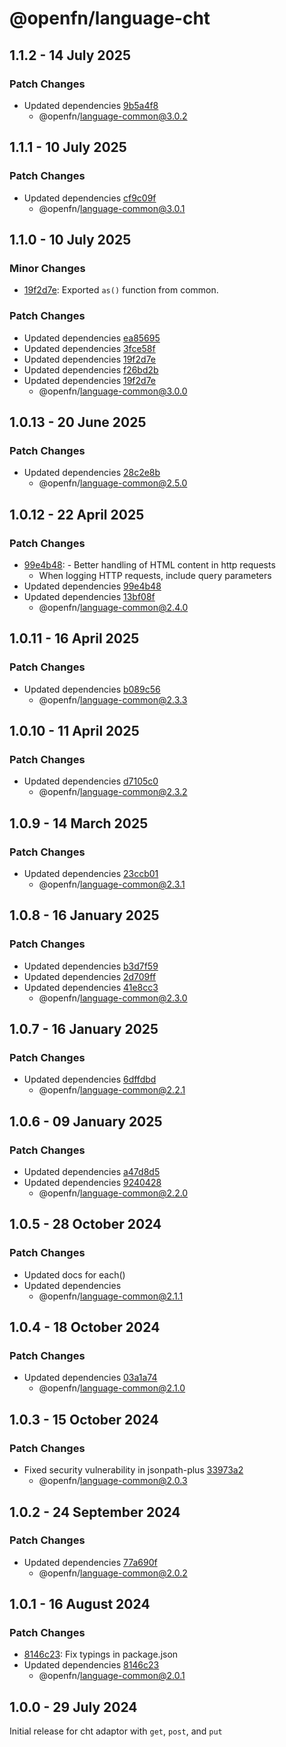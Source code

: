 # @openfn/language-cht

## 1.1.2 - 14 July 2025

### Patch Changes

- Updated dependencies [9b5a4f8](https://github.com/OpenFn/adaptors/commit/9b5a4f8)
  - @openfn/language-common@3.0.2

## 1.1.1 - 10 July 2025

### Patch Changes

- Updated dependencies [cf9c09f](https://github.com/OpenFn/adaptors/commit/cf9c09f)
  - @openfn/language-common@3.0.1

## 1.1.0 - 10 July 2025

### Minor Changes

- [19f2d7e](https://github.com/OpenFn/adaptors/commit/19f2d7e): Exported `as()` function from common.

### Patch Changes

- Updated dependencies [ea85695](https://github.com/OpenFn/adaptors/commit/ea85695)
- Updated dependencies [3fce58f](https://github.com/OpenFn/adaptors/commit/3fce58f)
- Updated dependencies [19f2d7e](https://github.com/OpenFn/adaptors/commit/19f2d7e)
- Updated dependencies [f26bd2b](https://github.com/OpenFn/adaptors/commit/f26bd2b)
- Updated dependencies [19f2d7e](https://github.com/OpenFn/adaptors/commit/19f2d7e)
  - @openfn/language-common@3.0.0

## 1.0.13 - 20 June 2025

### Patch Changes

- Updated dependencies [28c2e8b](https://github.com/OpenFn/adaptors/commit/28c2e8b)
  - @openfn/language-common@2.5.0

## 1.0.12 - 22 April 2025

### Patch Changes

- [99e4b48](https://github.com/OpenFn/adaptors/commit/99e4b48): - Better handling of HTML content in http requests
  - When logging HTTP requests, include query parameters
- Updated dependencies [99e4b48](https://github.com/OpenFn/adaptors/commit/99e4b48)
- Updated dependencies [13bf08f](https://github.com/OpenFn/adaptors/commit/13bf08f)
  - @openfn/language-common@2.4.0

## 1.0.11 - 16 April 2025

### Patch Changes

- Updated dependencies [b089c56](https://github.com/OpenFn/adaptors/commit/b089c56)
  - @openfn/language-common@2.3.3

## 1.0.10 - 11 April 2025

### Patch Changes

- Updated dependencies [d7105c0](https://github.com/OpenFn/adaptors/commit/d7105c0)
  - @openfn/language-common@2.3.2

## 1.0.9 - 14 March 2025

### Patch Changes

- Updated dependencies [23ccb01](https://github.com/OpenFn/adaptors/commit/23ccb01)
  - @openfn/language-common@2.3.1

## 1.0.8 - 16 January 2025

### Patch Changes

- Updated dependencies [b3d7f59](https://github.com/OpenFn/adaptors/commit/b3d7f59)
- Updated dependencies [2d709ff](https://github.com/OpenFn/adaptors/commit/2d709ff)
- Updated dependencies [41e8cc3](https://github.com/OpenFn/adaptors/commit/41e8cc3)
  - @openfn/language-common@2.3.0

## 1.0.7 - 16 January 2025

### Patch Changes

- Updated dependencies [6dffdbd](https://github.com/OpenFn/adaptors/commit/6dffdbd)
  - @openfn/language-common@2.2.1

## 1.0.6 - 09 January 2025

### Patch Changes

- Updated dependencies [a47d8d5](https://github.com/OpenFn/adaptors/commit/a47d8d5)
- Updated dependencies [9240428](https://github.com/OpenFn/adaptors/commit/9240428)
  - @openfn/language-common@2.2.0

## 1.0.5 - 28 October 2024

### Patch Changes

- Updated docs for each()
- Updated dependencies
  - @openfn/language-common@2.1.1

## 1.0.4 - 18 October 2024

### Patch Changes

- Updated dependencies [03a1a74](https://github.com/OpenFn/adaptors/commit/03a1a74)
  - @openfn/language-common@2.1.0

## 1.0.3 - 15 October 2024

### Patch Changes

- Fixed security vulnerability in jsonpath-plus [33973a2](https://github.com/OpenFn/adaptors/commit/33973a2)
  - @openfn/language-common@2.0.3

## 1.0.2 - 24 September 2024

### Patch Changes

- Updated dependencies [77a690f](https://github.com/OpenFn/adaptors/commit/77a690f)
  - @openfn/language-common@2.0.2

## 1.0.1 - 16 August 2024

### Patch Changes

- [8146c23](https://github.com/OpenFn/adaptors/commit/8146c23): Fix typings in package.json
- Updated dependencies [8146c23](https://github.com/OpenFn/adaptors/commit/8146c23)
  - @openfn/language-common@2.0.1

## 1.0.0 - 29 July 2024

Initial release for cht adaptor with `get`, `post`, and `put`
